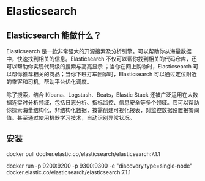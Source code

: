 # Elasticsearch

## Elasticsearch 能做什么？

Elasticsearch 是一款非常强大的开源搜索及分析引擎。可以帮助你从海量数据中，快速找到相关的信息。Elasticsearch 不仅可以帮你找到相关的代码仓库，还可以帮助你实现代码级的搜索与高亮显示 ；当你在网上购物时，Elasticsearch 可以帮你推荐相关的商品；当你下班打车回家时，Elasticsearch 可以通过定位附近的乘客和司机，帮助平台优化调度。

除了搜索，结合 Kibana、Logstash、Beats，Elastic Stack 还被广泛运用在大数据近实时分析领域，包括日志分析、指标监控、信息安全等多个领域。它可以帮助你探索海量结构化、非结构化数据，按需创建可视化报表，对监控数据设置报警阈值。甚至通过使用机器学习技术，自动识别异常状况。

## 安装

docker pull docker.elastic.co/elasticsearch/elasticsearch:7.1.1

docker run -p 9200:9200 -p 9300:9300 -e "discovery.type=single-node" docker.elastic.co/elasticsearch/elasticsearch:7.1.1
